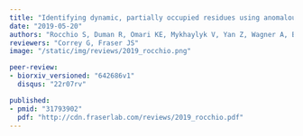 ```yaml
---
title: "Identifying dynamic, partially occupied residues using anomalous scattering"
date: "2019-05-20"
authors: "Rocchio S, Duman R, Omari KE, Mykhaylyk V, Yan Z, Wagner A, Bardwell JCA, and Horowitz S"
reviewers: "Correy G, Fraser JS"
image: "/static/img/reviews/2019_rocchio.png"

peer-review:
- biorxiv_versioned: "642686v1"
  disqus: "22r07rv"

published:
- pmid: "31793902"
  pdf: "http://cdn.fraserlab.com/reviews/2019_rocchio.pdf"
---
```

